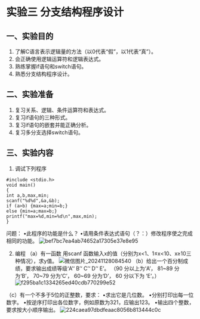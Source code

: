 # 实验三 分支结构程序设计 
## 一、实验目的 
1. 了解C语言表示逻辑量的方法（以0代表“假”，以1代表“真”）。 
2. 会正确使用逻辑运算符和逻辑表达式。 
3. 熟练掌握if语句和switch语句。 
4. 熟悉分支结构程序设计。 
## 二、实验准备 
1. 复习关系、逻辑、条件运算符和表达式。 
2. 复习if语句的三种形式。 
3. 复习if语句的嵌套并能正确分析。 
4. 复习多分支选择switch语句。 
## 三、实验内容 
1. 调试下列程序 
```
#include <stdio.h> 
void main() 
{ 
int a,b,max,min; 
scanf("%d%d",&a,&b); 
if (a>b) {max=a;min=b;} 
else {min=a;max=b;} 
printf("max=%d,min=%d\n",max,min); 
}
```

问题： 
•此程序的功能是什么？ 
•请用条件表达式语句（？：）修改程序使之完成相同的功能。
![bef7bc7ea4ab74652a17305e37e8e95](https://github.com/user-attachments/assets/009595ef-2f2c-453b-8df8-20c47d77655f)

2. 编程 
（a）有一函数 
用scanf 函数输入x的值（分别为x<1、1≤x<10、x≥10三种情况），求y值。 
![微信图片_20241128084540](https://github.com/user-attachments/assets/90155ef5-a06a-447d-9714-e8061654d8c3)
（b）给出一个百分制成绩，要求输出成绩等级‘A’‘ B’‘ C’‘ D’‘ E’。 
（90 分以上为‘A’， 81~89 分为‘B’， 70~79 分为‘C’， 60~69 分为‘D’， 60 分以下为
‘E’。）
![f295ba1c1334265ed40cdb770299e52](https://github.com/user-attachments/assets/186c1056-5e26-4d3a-b311-903eb3497b9d)

（c）有一个不多于5位的正整数，要求： 
•求出它是几位数。 
•分别打印出每一位数字。 
•按逆序打印出各位数字，例如原数为321，应输出123。 
•输出四个整数，要求按大小顺序输出。
![224caea97dbdfeaac8056b813444c0c](https://github.com/user-attachments/assets/99d41f04-0f11-41d7-b55c-562b2cf17158)

